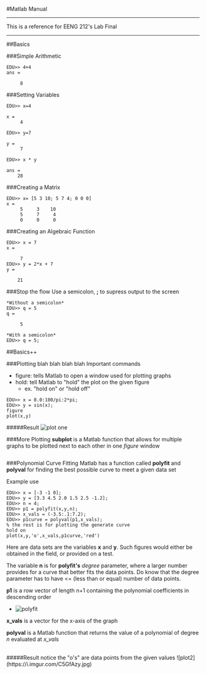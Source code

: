 #Matlab Manual 

----------

This is a reference for EENG 212's Lab Final

----------
##Basics

###Simple Arithmetic

```
EDU>> 4+4
ans =

     8
```
###Setting Variables 

```
EDU>> x=4

x =
     4

EDU>> y=7

y =
     7

EDU>> x * y

ans =
    28
```

###Creating a Matrix
````
EDU>> x= [5 3 10; 5 7 4; 0 0 0]
x =
     5     3    10
     5     7     4
     0     0     0
````
###Creating an Algebraic Function 

```
EDU>> x = 7
x =

     7
EDU>> y = 2*x + 7
y =

    21
```

###Stop the flow
Use a semicolon,  **;**  to supress output to the screen

```
*Without a semicolon*
EDU>> q = 5
q =

     5

*With a semicolon*
EDU>> q = 5;

```

##Basics++

###Plotting
blah blah blah blah
Important commands

- figure: tells Matlab to open a window used for plotting graphs
- hold: tell Matlab to "hold" the plot on the given figure
	- ex. "hold on" or "hold off"	



```
EDU>> x = 0.0:100/pi:2*pi;
EDU>> y = sin(x);
figure
plot(x,y)
```
#####Result
![plot one](https://i.imgur.com/VAzPCSQ.jpg)


###More Plotting
**subplot** is a Matlab function that allows for multiple graphs to be plotted next to each other in one *figure* window

```

```

###Polynomial Curve Fitting
Matlab has a function called **polyfit** and **polyval** for finding the best possible curve to meet a given data set

Example use

```
EDU>> x = [-3 -1 0];
EDU>> y = [3.3 4.5 2.0 1.5 2.5 -1.2];
EDU>> n = 4;
EDU>> p1 = polyfit(x,y,n);
EDU>> x_vals = (-3.5:.1:7.2);
EDU>> p1curve = polyval(p1,x_vals);
% the rest is for plotting the generate curve
hold on
plot(x,y,'o',x_vals,p1curve,'red')
```
Here are data sets are the variables **x** and **y**. Such figures would either be obtained in the field, or provided on a test.<br />

The variable **n** is for **polyfit's** *degree* parameter, where a larger number provides for a curve that better fits the data points. Do know that the degree parameter has to have <= (less than or equal) number of data points.<br />

**p1** is a row vector of length n+1 containing the polynomial coefficients in descending order

- ![polyfit](https://i.imgur.com/2PtT1rH.png)

**x_vals** is a vector for the x-axis of the graph

**polyval** is a Matlab function that returns the value of a polynomial of degree *n* evaluated at *x_vals*

<br />
#####Result
notice the "o's" are data points from the given values
![plot2](https://i.imgur.com/C5GfAzy.jpg)

